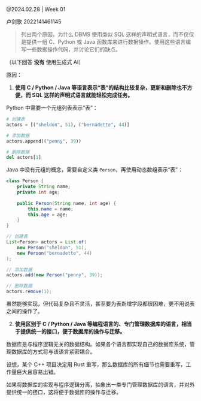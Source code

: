 @2024.02.28 | Week 01

卢剑歌 2022141461145

> 列出两个原因，为什么 DBMS 使用类似 SQL 这样的声明式语言，而不仅仅是提供一组 C、Python 或 Java 函数库来进行数据操作。使用这些语言编写一些数据操作代码，并讨论它们的缺点。

（以下回答 **没有** 使用生成式 AI）

原因：

1. **使用 C / Python / Java 等语言表示“表”的结构比较复杂，更新和删除也不方便，而 SQL 这样的声明式语言就能轻松完成任务。**

Python 中需要一个元组列表表示“表”：

```python
# 创建表
actors = [("sheldon", 51), ("bernadette", 44)]

# 添加数据
actors.append(("penny", 39))

# 删除数据
del actors[1]
```

Java 中没有元组的概念，需要自定义类 `Person`，再使用动态数组表示“表”：

```java
class Person {
	private String name;
	private int age;
	
	public Person(String name, int age) {
		this.name = name;
		this.age = age;
	}
}
```

```java
// 创建表
List<Person> actors = List.of(
	new Person("sheldon", 51),
	new Person("bernadette", 44)
);

// 添加数据
actors.add(new Person("penny", 39));

// 删除数据
actors.remove(1);
```

虽然能够实现，但代码复杂且不灵活，甚至要为表新增字段都很困难，更不用说表之间的操作了。

2. **使用区别于 C / Python / Java 等编程语言的、专门管理数据库的语言，相当于提供统一的接口，便于数据库的操作与迁移。**

数据库是与程序逻辑无关的数据结构。如果各个语言都实现自己的数据库系统，管理数据库的方式将与该语言紧密耦合。

设想，某个 C++ 项目决定用 Rust 重写，那么数据库的所有细节也需要重写，工作量巨大且容易出错。

如果将数据库的实现与程序逻辑分离，抽象出一类专门管理数据库的语言，并对外提供统一的接口，这将便于数据库的操作与迁移。